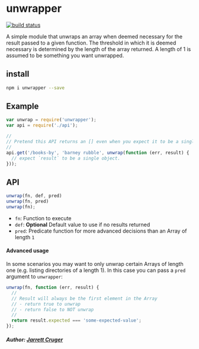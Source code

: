# unwrapper

[![build
status](https://secure.travis-ci.org/jcrugzz/unwrapper.svg)](http://travis-ci.org/jcrugzz/unwrapper)

A simple module that unwraps an array when deemed necessary for the result
passed to a given function. The threshold in which it is deemed necessary is
determined by the length of the array returned. A length of 1 is assumed to be
something you want unwrapped.

## install

```sh
npm i unwrapper --save
```

## Example

```js
var unwrap = require('unwrapper');
var api = require('./api');

//
// Pretend this API returns an [] even when you expect it to be a single entity
//
api.get('/books-by', 'barney rubble', unwrap(function (err, result) {
  // expect `result` to be a single object.
}));
```

## API

``` js
unwrap(fn, def, pred)
unwrap(fn, pred)
unwrap(fn);
```

* `fn`: Function to execute
* `def`: **Optional** Default value to use if no results returned
* `pred`: Predicate function for more advanced decisions than an Array of length `1`

#### Advanced usage

In some scenarios you may want to only unwrap certain Arrays of length one (e.g. listing directories of a length 1). In this case you can pass a `pred` argument to `unwrapper`:

``` js
unwrap(fn, function (err, result) {
  //
  // Result will always be the first element in the Array
  // - return true to unwrap
  // - return false to NOT unwrap
  //
  return result.expected === 'some-expected-value';
});
```

##### Author: [Jarrett Cruger](https://github.com/jcrugzz)
